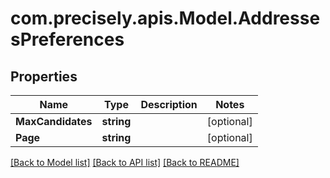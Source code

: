 
# com.precisely.apis.Model.AddressesPreferences

## Properties

Name | Type | Description | Notes
------------ | ------------- | ------------- | -------------
**MaxCandidates** | **string** |  | [optional] 
**Page** | **string** |  | [optional] 

[[Back to Model list]](../README.md#documentation-for-models)
[[Back to API list]](../README.md#documentation-for-api-endpoints)
[[Back to README]](../README.md)

